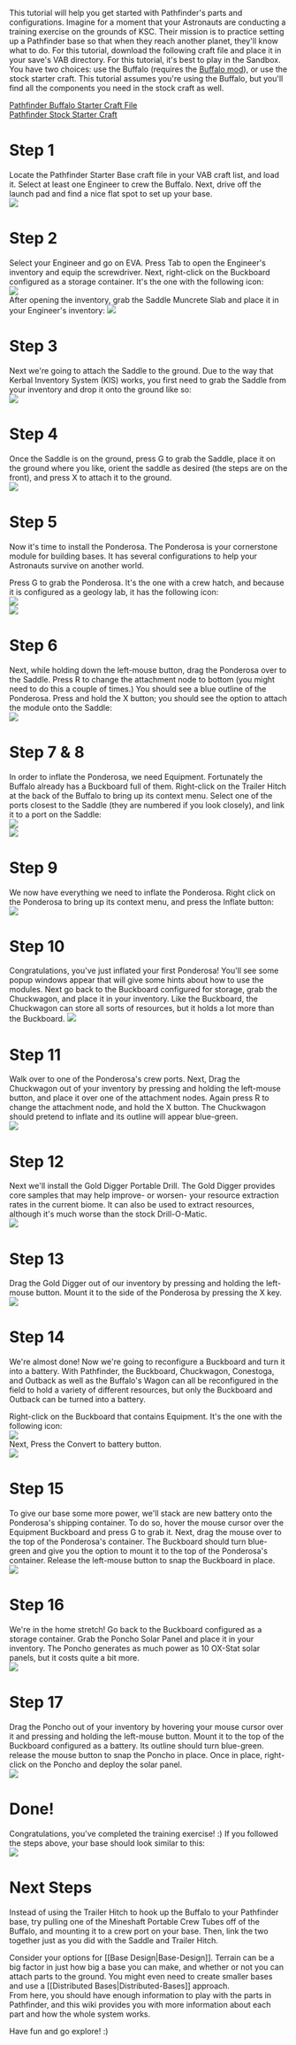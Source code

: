 This tutorial will help you get started with Pathfinder's parts and configurations. Imagine for a moment that your Astronauts are conducting a training exercise on the grounds of KSC. Their mission is to practice setting up a Pathfinder base so that when they reach another planet, they'll know what to do. For this tutorial, download the following craft file and place it in your save's VAB directory. For this tutorial, it's best to play in the Sandbox. You have two choices: use the Buffalo (requires the [Buffalo mod](https://kerbalstuff.com/mod/1199/Buffalo:%20NASA%20Inspired%20MSEV%20-%20Explore%20In%20Style)), or use the stock starter craft. This tutorial assumes you're using the Buffalo, but you'll find all the components you need in the stock craft as well.

[Pathfinder Buffalo Starter Craft File](https://github.com/Angel-125/Pathfinder/wiki/PathfinderStarterBase.craft)  
[Pathfinder Stock Starter Craft](https://github.com/Angel-125/Pathfinder/wiki/GettingStartedStock.craft)

# Step 1
Locate the Pathfinder Starter Base craft file in your VAB craft list, and load it. Select at least one Engineer to crew the Buffalo. Next, drive off the launch pad and find a nice flat spot to set up your base.  
![](https://github.com/Angel-125/Pathfinder/wiki/Step1.jpg)  
# Step 2  
Select your Engineer and go on EVA. Press Tab to open the Engineer's inventory and equip the screwdriver. Next, right-click on the Buckboard configured as a storage container. It's the one with the following icon:  
![](https://github.com/Angel-125/Pathfinder/wiki/Storage.jpg)  
After opening the inventory, grab the Saddle Muncrete Slab and place it in your Engineer's inventory:
![](https://github.com/Angel-125/Pathfinder/wiki/Step2.jpg)  
# Step 3  
Next we're going to attach the Saddle to the ground. Due to the way that Kerbal Inventory System (KIS) works, you first need to grab the Saddle from your inventory and drop it onto the ground like so:  
![](https://github.com/Angel-125/Pathfinder/wiki/Step3.jpg)  
# Step 4  
Once the Saddle is on the ground, press G to grab the Saddle, place it on the ground where you like, orient the saddle as desired (the steps are on the front), and press X to attach it to the ground.  
![](https://github.com/Angel-125/Pathfinder/wiki/Step4.jpg)  
# Step 5  
Now it's time to install the Ponderosa. The Ponderosa is your cornerstone module for building bases. It has several configurations to help your Astronauts survive on another world.

Press G to grab the Ponderosa. It's the one with a crew hatch, and because it is configured as a geology lab, it has the following icon:  
![](https://github.com/Angel-125/Pathfinder/wiki/Pathfinder.jpg)  
![](https://github.com/Angel-125/Pathfinder/wiki/Step5.jpg)  
# Step 6  
Next, while holding down the left-mouse button, drag the Ponderosa over to the Saddle. Press R to change the attachment node to bottom (you might need to do this a couple of times.) You should see a blue outline of the Ponderosa. Press and hold the X button; you should see the option to attach the module onto the Saddle:  
![](https://github.com/Angel-125/Pathfinder/wiki/Step6.jpg)  
# Step 7 & 8  
In order to inflate the Ponderosa, we need Equipment. Fortunately the Buffalo already has a Buckboard full of them. Right-click on the Trailer Hitch at the back of the Buffalo to bring up its context menu. Select one of the ports closest to the Saddle (they are numbered if you look closely), and link it to a port on the Saddle:  
![](https://github.com/Angel-125/Pathfinder/wiki/Step7.jpg)  
![](https://github.com/Angel-125/Pathfinder/wiki/Step8.jpg)  
# Step 9  
We now have everything we need to inflate the Ponderosa. Right click on the Ponderosa to bring up its context menu, and press the Inflate button:  
![](https://github.com/Angel-125/Pathfinder/wiki/Step9.jpg)  
# Step 10  
Congratulations, you've just inflated your first Ponderosa! You'll see some popup windows appear that will give some hints about how to use the modules. Next go back to the Buckboard configured for storage, grab the Chuckwagon, and place it in your inventory. Like the Buckboard, the Chuckwagon can store all sorts of resources, but it holds a lot more than the Buckboard.
![](https://github.com/Angel-125/Pathfinder/wiki/Step10.jpg)  
# Step 11  
Walk over to one of the Ponderosa's crew ports. Next, Drag the Chuckwagon out of your inventory by pressing and holding the left-mouse button, and place it over one of the attachment nodes. Again press R to change the attachment node, and hold the X button. The Chuckwagon should pretend to inflate and its outline will appear blue-green.  
![](https://github.com/Angel-125/Pathfinder/wiki/Step11.jpg)  
# Step 12  
Next we'll install the Gold Digger Portable Drill. The Gold Digger provides core samples that may help improve- or worsen- your resource extraction rates in the current biome. It can also be used to extract resources, although it's much worse than the stock Drill-O-Matic.  
![](https://github.com/Angel-125/Pathfinder/wiki/Step12.jpg)  
# Step 13  
Drag the Gold Digger out of our inventory by pressing and holding the left-mouse button. Mount it to the side of the Ponderosa by pressing the X key.  
![](https://github.com/Angel-125/Pathfinder/wiki/Step13.jpg)  
# Step 14  
We're almost done! Now we're going to reconfigure a Buckboard and turn it into a battery. With Pathfinder, the Buckboard, Chuckwagon, Conestoga, and Outback as well as the Buffalo's Wagon can all be reconfigured in the field to hold a variety of different resources, but only the Buckboard and Outback can be turned into a battery.

Right-click on the Buckboard that contains Equipment. It's the one with the following icon:  
![](https://github.com/Angel-125/Pathfinder/wiki/RocketParts.jpg)  
Next, Press the Convert to battery button.  
![](https://github.com/Angel-125/Pathfinder/wiki/Step14.jpg)  
# Step 15  
To give our base some more power, we'll stack are new battery onto the Ponderosa's shipping container. To do so, hover the mouse cursor over the Equipment Buckboard and press G to grab it. Next, drag the mouse over to the top of the Ponderosa's container. The Buckboard should turn blue-green and give you the option to mount it to the top of the Ponderosa's container. Release the left-mouse button to snap the Buckboard in place.  
![](https://github.com/Angel-125/Pathfinder/wiki/Step15.jpg)  
# Step 16  
We're in the home stretch! Go back to the Buckboard configured as a storage container. Grab the Poncho Solar Panel and place it in your inventory. The Poncho generates as much power as 10 OX-Stat solar panels, but it costs quite a bit more.  
![](https://github.com/Angel-125/Pathfinder/wiki/Step16.jpg)  
# Step 17  
Drag the Poncho out of your inventory by hovering your mouse cursor over it and pressing and holding the left-mouse button. Mount it to the top of the Buckboard configured as a battery. Its outline should turn blue-green. release the mouse button to snap the Poncho in place. Once in place, right-click on the Poncho and deploy the solar panel.  
![](https://github.com/Angel-125/Pathfinder/wiki/Step17.jpg)  
# Done!  
Congratulations, you've completed the training exercise! :) If you followed the steps above, your base should look similar to this:  
![](https://github.com/Angel-125/Pathfinder/wiki/Step18.jpg)  
# Next Steps  
Instead of using the Trailer Hitch to hook up the Buffalo to your Pathfinder base, try pulling one of the Mineshaft Portable Crew Tubes off of the Buffalo, and mounting it to a crew port on your base. Then, link the two together just as you did with the Saddle and Trailer Hitch.

Consider your options for [[Base Design|Base-Design]]. Terrain can be a big factor in just how big a base you can make, and whether or not you can attach parts to the ground. You might even need to create smaller bases and use a [[Distributed Bases|Distributed-Bases]] approach.     
From here, you should have enough information to play with the parts in Pathfinder, and this wiki provides you with more information about each part and how the whole system works.

Have fun and go explore! :)